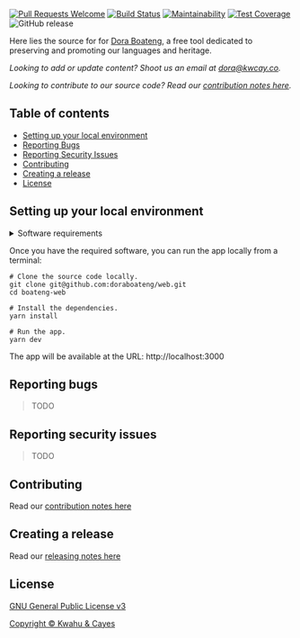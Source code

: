 [![Pull Requests Welcome](https://img.shields.io/badge/PRs-welcome-brightgreen.svg?style=flat)](http://makeapullrequest.com)
[![Build Status](https://travis-ci.com/doraboateng/web.svg?branch=stable)](https://travis-ci.com/doraboateng/web)
[![Maintainability](https://img.shields.io/codeclimate/maintainability-percentage/doraboateng/web)](https://codeclimate.com/github/doraboateng/web/maintainability)
[![Test Coverage](https://api.codeclimate.com/v1/badges/7150582b4f44ad59a0b9/test_coverage)](https://codeclimate.com/github/doraboateng/web/test_coverage)
![GitHub release](https://img.shields.io/github/v/release/doraboateng/web)

Here lies the source for for [Dora Boateng](https://doraboateng.com), a free tool dedicated to preserving and promoting our languages and heritage.

_Looking to add or update content? Shoot us an email at dora@kwcay.co._

_Looking to contribute to our source code? Read our [contribution notes here](docs/contributing.md)._

## Table of contents

- [Setting up your local environment](#setting-up-your-local-environment)
- [Reporting Bugs](#reporting-bugs)
- [Reporting Security Issues](#reporting-security-issues)
- [Contributing](docs/contributing.md)
- [Creating a release](docs/releasing.md)
- [License](#license)

## Setting up your local environment

<details>
    <summary>Software requirements</summary>

Make sure the following software is installed on your local machine:

- [Git](https://git-scm.com)
- [Node](https://nodejs.org)
- [Yarn](https://yarnpkg.com)

**Optional, but recommended:**

- [Visual Studio Code](https://code.visualstudio.com)

</details>

Once you have the required software, you can run the app locally from a terminal:

```shell
# Clone the source code locally.
git clone git@github.com:doraboateng/web.git
cd boateng-web

# Install the dependencies.
yarn install

# Run the app.
yarn dev
```

The app will be available at the URL: http://localhost:3000

## Reporting bugs

>TODO

## Reporting security issues

>TODO

## Contributing

Read our [contribution notes here](docs/contributing.md)

## Creating a release

Read our [releasing notes here](docs/releasing.md)

## License

[GNU General Public License v3](LICENSE)

[Copyright &copy; Kwahu &amp; Cayes](https://kwcay.co)

